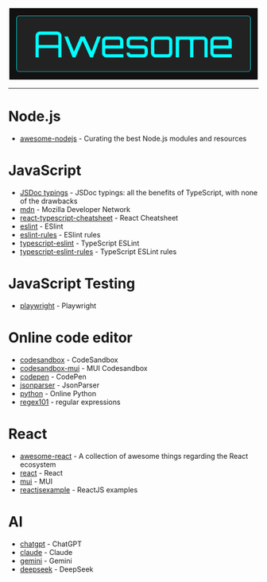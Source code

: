 <div align="center">
	<div>
		<img width="500" src="media/awesome.png" alt="Awesome">
	</div>
	<hr>
</div>

# Node.js
- [awesome-nodejs](https://github.com/sindresorhus/awesome-nodejs) - Curating the best Node.js modules and resources

# JavaScript
- [JSDoc typings](https://gils-blog.tayar.org/posts/jsdoc-typings-all-the-benefits-none-of-the-drawbacks) - JSDoc typings: all the benefits of TypeScript, with none of the drawbacks
- [mdn](https://reactjs.org) - Mozilla Developer Network
- [react-typescript-cheatsheet](https://react-typescript-cheatsheet.netlify.app/docs/basic/setup) - React Cheatsheet
- [eslint](https://eslint.org) - ESlint
- [eslint-rules](https://eslint.org/docs/latest/rules) - ESlint rules
- [typescript-eslint](https://typescript-eslint.io) - TypeScript ESLint
- [typescript-eslint-rules](https://typescript-eslint.io/rules) - TypeScript ESLint rules

# JavaScript Testing
- [playwright](https://playwright.dev/docs/intro) - Playwright

# Online code editor
- [codesandbox](https://codesandbox.io) - CodeSandbox
- [codesandbox-mui](https://codesandbox.io/s/material-ui-issue-latest-s2dsx) - MUI Codesandbox
- [codepen](https://codepen.io) - CodePen
- [jsonparser](https://jsonparser.org) - JsonParser
- [python](https://www.online-python.com) - Online Python
- [regex101](http://www.regex101.com) - regular expressions

# React
- [awesome-react](https://github.com/enaqx/awesome-react) - A collection of awesome things regarding the React ecosystem
- [react](https://reactjs.org) - React
- [mui](https://mui.com/core) - MUI
- [reactjsexample](https://reactjsexample.com) - ReactJS examples

# AI
- [chatgpt](https://chatgpt.com) - ChatGPT
- [claude](https://claude.ai) - Claude
- [gemini](https://gemini.google.com) - Gemini
- [deepseek](https://chat.deepseek.com) - DeepSeek

